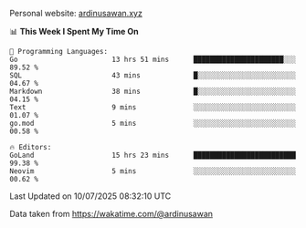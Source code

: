 Personal website: [ardinusawan.xyz](https://ardinusawan.xyz)

<!--START_SECTION:waka-->
📊 **This Week I Spent My Time On** 

```text
💬 Programming Languages: 
Go                       13 hrs 51 mins      ██████████████████████░░░   89.52 % 
SQL                      43 mins             █░░░░░░░░░░░░░░░░░░░░░░░░   04.67 % 
Markdown                 38 mins             █░░░░░░░░░░░░░░░░░░░░░░░░   04.15 % 
Text                     9 mins              ░░░░░░░░░░░░░░░░░░░░░░░░░   01.07 % 
go.mod                   5 mins              ░░░░░░░░░░░░░░░░░░░░░░░░░   00.58 % 

🔥 Editors: 
GoLand                   15 hrs 23 mins      █████████████████████████   99.38 % 
Neovim                   5 mins              ░░░░░░░░░░░░░░░░░░░░░░░░░   00.62 % 
```


 Last Updated on 10/07/2025 08:32:10 UTC
<!--END_SECTION:waka-->
Data taken from https://wakatime.com/@ardinusawan
